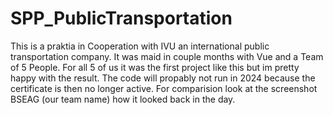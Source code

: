 # SPP_PublicTransportation
This is a praktia in Cooperation with IVU an international public transportation company.
It was maid in couple months with Vue and a Team of 5 People.
For all 5 of us it was the first project like this but im pretty happy with the result.
The code will propably not run in 2024 because the certificate is then no longer active.
For comparision look at the screenshot BSEAG (our team name) how it looked back in the day.
